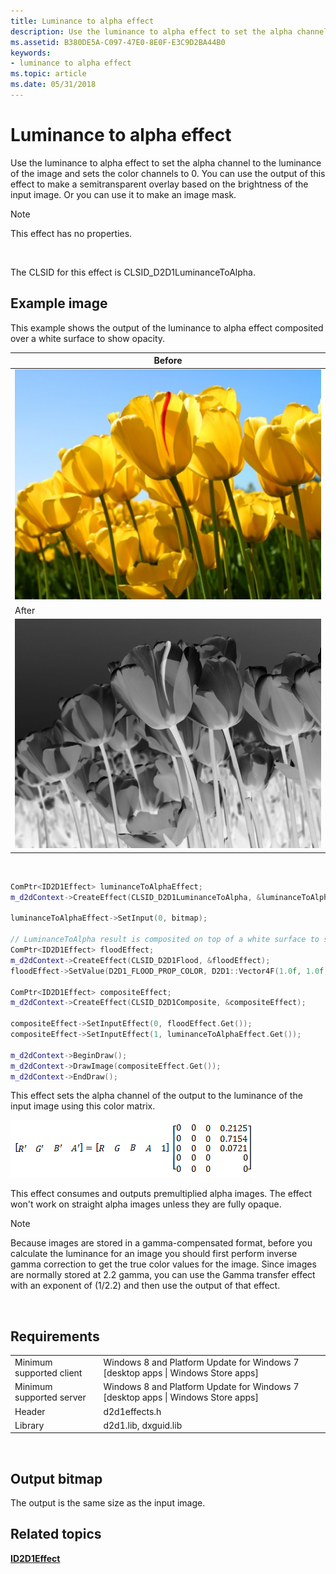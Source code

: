 ```yaml
---
title: Luminance to alpha effect
description: Use the luminance to alpha effect to set the alpha channel to the luminance of the image and sets the color channels to 0.
ms.assetid: B380DE5A-C097-47E0-8E0F-E3C9D2BA44B0
keywords:
- luminance to alpha effect
ms.topic: article
ms.date: 05/31/2018
---
```


# Luminance to alpha effect

Use the luminance to alpha effect to set the alpha channel to the luminance of the image and sets the color channels to 0. You can use the output of this effect to make a semitransparent overlay based on the brightness of the input image. Or you can use it to make an image mask.

> [!Note]  
> This effect has no properties.

 

The CLSID for this effect is CLSID\_D2D1LuminanceToAlpha.

## Example image

This example shows the output of the luminance to alpha effect composited over a white surface to show opacity.



| Before                                                            |
|-------------------------------------------------------------------|
| ![the image before the effect.](images/default-before.jpg)        |
| After                                                             |
| ![the image after the transform.](images/18-luminancetoalpha.png) |



 


```C++
ComPtr<ID2D1Effect> luminanceToAlphaEffect;
m_d2dContext->CreateEffect(CLSID_D2D1LuminanceToAlpha, &luminanceToAlphaEffect);

luminanceToAlphaEffect->SetInput(0, bitmap);

// LuminanceToAlpha result is composited on top of a white surface to show opacity.
ComPtr<ID2D1Effect> floodEffect;
m_d2dContext->CreateEffect(CLSID_D2D1Flood, &floodEffect);
floodEffect->SetValue(D2D1_FLOOD_PROP_COLOR, D2D1::Vector4F(1.0f, 1.0f, 1.0f, 1.0f));

ComPtr<ID2D1Effect> compositeEffect;
m_d2dContext->CreateEffect(CLSID_D2D1Composite, &compositeEffect);

compositeEffect->SetInputEffect(0, floodEffect.Get());
compositeEffect->SetInputEffect(1, luminanceToAlphaEffect.Get());

m_d2dContext->BeginDraw();
m_d2dContext->DrawImage(compositeEffect.Get());
m_d2dContext->EndDraw();
```



This effect sets the alpha channel of the output to the luminance of the input image using this color matrix.

![the color matrix the effect uses to set the alpha channel.](images/luminance-to-alpha-math1.png)

This effect consumes and outputs premultiplied alpha images. The effect won't work on straight alpha images unless they are fully opaque.

> [!Note]
>
> Because images are stored in a gamma-compensated format, before you calculate the luminance for an image you should first perform inverse gamma correction to get the true color values for the image. Since images are normally stored at 2.2 gamma, you can use the Gamma transfer effect with an exponent of (1/2.2) and then use the output of that effect.

 

## Requirements



|                          |                                                                                    |
|--------------------------|------------------------------------------------------------------------------------|
| Minimum supported client | Windows 8 and Platform Update for Windows 7 \[desktop apps \| Windows Store apps\] |
| Minimum supported server | Windows 8 and Platform Update for Windows 7 \[desktop apps \| Windows Store apps\] |
| Header                   | d2d1effects.h                                                                      |
| Library                  | d2d1.lib, dxguid.lib                                                               |



 

## Output bitmap

The output is the same size as the input image.

## Related topics

<dl> <dt>

[**ID2D1Effect**](https://msdn.microsoft.com/library/Hh404566(v=VS.85).aspx)
</dt> </dl>

 

 




